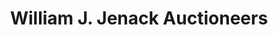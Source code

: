 ---
title: "William J. Jenack Auctioneers"
url: /chester/william-j-jenack-auctioneers/
shop: auction house
---